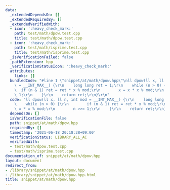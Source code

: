 ```yaml
---
data:
  _extendedDependsOn: []
  _extendedRequiredBy: []
  _extendedVerifiedWith:
  - icon: ':heavy_check_mark:'
    path: test/math/dpow.test.cpp
    title: test/math/dpow.test.cpp
  - icon: ':heavy_check_mark:'
    path: test/math/isprime.test.cpp
    title: test/math/isprime.test.cpp
  _isVerificationFailed: false
  _pathExtension: hpp
  _verificationStatusIcon: ':heavy_check_mark:'
  attributes:
    links: []
  bundledCode: "#line 1 \"snippet/at/math/dpow.hpp\"\nll dpow(ll x, ll n, int mod\
    \ = __INT_MAX__) {\r\n    long long ret = 1;\r\n    while (n > 0) {\r\n      \
    \  if (n & 1) ret = ret * x % mod;\r\n        x = x * x % mod;\r\n        n >>=\
    \ 1;\r\n    }\r\n    return ret;\r\n}\r\n"
  code: "ll dpow(ll x, ll n, int mod = __INT_MAX__) {\r\n    long long ret = 1;\r\n\
    \    while (n > 0) {\r\n        if (n & 1) ret = ret * x % mod;\r\n        x =\
    \ x * x % mod;\r\n        n >>= 1;\r\n    }\r\n    return ret;\r\n}\r\n"
  dependsOn: []
  isVerificationFile: false
  path: snippet/at/math/dpow.hpp
  requiredBy: []
  timestamp: '2021-06-18 20:18:28+09:00'
  verificationStatus: LIBRARY_ALL_AC
  verifiedWith:
  - test/math/dpow.test.cpp
  - test/math/isprime.test.cpp
documentation_of: snippet/at/math/dpow.hpp
layout: document
redirect_from:
- /library/snippet/at/math/dpow.hpp
- /library/snippet/at/math/dpow.hpp.html
title: snippet/at/math/dpow.hpp
---
```

